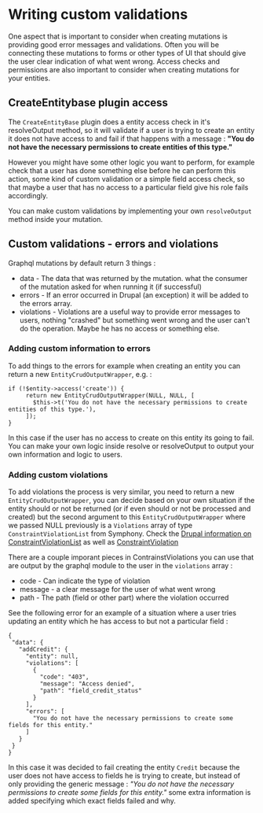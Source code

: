 # Writing custom validations

One aspect that is important to consider when creating mutations is providing good error messages and validations. Often you will be connecting these mutations to forms or other types of UI that should give the user clear indication of what went wrong. Access checks and permissions are also important to consider when creating mutations for your entities.

## CreateEntitybase plugin access

The `CreateEntityBase` plugin does a entity access check in it's resolveOutput method, so it will validate if a user is trying to create an entity it does not have access to and fail if that happens with a message : **"You do not have the necessary permissions to create entities of this type."**

However you might have some other logic you want to perform, for example check that a user has done something else before he can perform this action, some kind of custom validation or a simple field access check, so that maybe a user that has no access to a particular field give his role fails accordingly.

You can make custom validations by implementing your own `resolveOutput` method inside your mutation.

## Custom validations - errors and violations

Graphql mutations by default return 3 things :

* data - The data that was returned by the mutation. what the consumer of the mutation asked for when running it \(if successful\)
* errors - If an error occurred in Drupal \(an exception\) it will be added to the errors array.
* violations - Violations are a useful way to provide error messages to users, nothing "crashed" but something went wrong and the user can't do the operation. Maybe he has no access or something else.

### Adding custom information to errors

To add things to the errors for example when creating an entity you can return a new `EntityCrudOutputWrapper`, e.g. :

```text
if (!$entity->access('create')) {
     return new EntityCrudOutputWrapper(NULL, NULL, [
       $this->t('You do not have the necessary permissions to create entities of this type.'),
     ]);
}
```

In this case if the user has no access to create on this entity its going to fail. You can make your own logic inside resolve or resolveOutput to output your own information and logic to users.

### Adding custom violations

To add violations the process is very similar, you need to return a new `EntityCrudOutputWrapper`, you can decide based on your own situation if the entity should or not be returned \(or if even should or not be processed and created\) but the second argument to this `EntityCrudOutputWrapper` where we passed NULL previously is a `Violations` array of type `ConstraintViolationList` from Symphony. Check the [Drupal information on ConstraintViolationList](https://api.drupal.org/api/drupal/vendor!symfony!validator!ConstraintViolationList.php/8.2.x) as well as [ConstraintViolation](https://api.drupal.org/api/drupal/vendor!symfony!validator!ConstraintViolation.php/class/ConstraintViolation/8.2.x)

There are a couple imporant pieces in ContrainstViolations you can use that are output by the graphql module to the user in the `violations` array :

* code - Can indicate the type of violation
* message - a clear message for the user of what went wrong
* path - The path \(field or other part\) where the violation occurred

See the following error for an example of a situation where a user tries updating an entity which he has access to but not a particular field :

```text
{
 "data": {
   "addCredit": {
     "entity": null,
     "violations": [
       {
         "code": "403",
         "message": "Access denied",
         "path": "field_credit_status"
       }
     ],
     "errors": [
       "You do not have the necessary permissions to create some fields for this entity."
     ]
   }
 }
}
```

In this case it was decided to fail creating the entity `Credit` because the user does not have access to fields he is trying to create, but instead of only providing the generic message : _"You do not have the necessary permissions to create some fields for this entity."_ some extra information is added specifying which exact fields failed and why.

